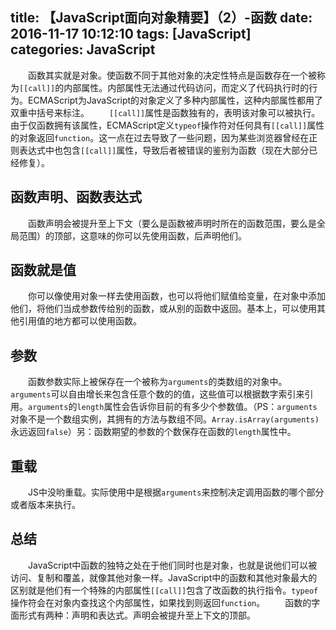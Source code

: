 title: 【JavaScript面向对象精要】（2）-函数
date: 2016-11-17 10:12:10
tags: [JavaScript]
categories: JavaScript 
---
&emsp;&emsp;函数其实就是对象。使函数不同于其他对象的决定性特点是函数存在一个被称为`[[call]]`的内部属性。内部属性无法通过代码访问，而定义了代码执行时的行为。ECMAScript为JavaScript的对象定义了多种内部属性，这种内部属性都用了双重中括号来标注。
&emsp;&emsp;`[[call]]`属性是函数独有的，表明该对象可以被执行。由于仅函数拥有该属性，ECMAScript定义`typeof`操作符对任何具有`[[call]]`属性的对象返回`function`。这一点在过去导致了一些问题，因为某些浏览器曾经在正则表达式中也包含`[[call]]`属性，导致后者被错误的鉴别为函数（现在大部分已经修复）。
## 函数声明、函数表达式
&emsp;&emsp;函数声明会被提升至上下文（要么是函数被声明时所在的函数范围，要么是全局范围）的顶部，这意味的你可以先使用函数，后声明他们。
## 函数就是值
&emsp;&emsp;你可以像使用对象一样去使用函数，也可以将他们赋值给变量，在对象中添加他们，将他们当成参数传给别的函数，或从别的函数中返回。基本上，可以使用其他引用值的地方都可以使用函数。
## 参数
&emsp;&emsp;函数参数实际上被保存在一个被称为`arguments`的类数组的对象中。`arguments`可以自由增长来包含任意个数的的值，这些值可以根据数字索引来引用。`arguments`的`length`属性会告诉你目前的有多少个参数值。（PS：`arguments`对象不是一个数组实例，其拥有的方法与数组不同。`Array.isArray(arguments)`永远返回`false`）另：函数期望的参数的个数保存在函数的`length`属性中。
## 重载
&emsp;&emsp;JS中没哟重载。实际使用中是根据`arguments`来控制决定调用函数的哪个部分或者版本来执行。
## 总结
&emsp;&emsp;JavaScript中函数的独特之处在于他们同时也是对象，也就是说他们可以被访问、复制和覆盖，就像其他对象一样。JavaScript中的函数和其他对象最大的区别就是他们有一个特殊的内部属性`[[call]]`包含了改函数的执行指令。`typeof`操作符会在对象内查找这个内部属性，如果找到则返回`function`。
&emsp;&emsp;函数的字面形式有两种：声明和表达式。声明会被提升至上下文的顶部。